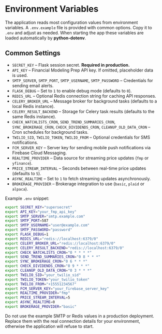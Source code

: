 # Environment Variables

The application reads most configuration values from environment variables. A `.env.example` file is provided with common options.
Copy it to `.env` and adjust as needed. When starting the app these variables are loaded automatically by **python-dotenv**.

## Common Settings

* `SECRET_KEY` &ndash; Flask session secret. **Required in production.**
* `API_KEY` &ndash; Financial Modeling Prep API key. If omitted, placeholder data is used.
* `SMTP_SERVER`, `SMTP_PORT`, `SMTP_USERNAME`, `SMTP_PASSWORD` &ndash; Credentials for sending email alerts.
* `FLASK_DEBUG` &ndash; Set to `1` to enable debug mode (defaults to `0`).
* `REDIS_URL` &ndash; Optional Redis connection string for caching API responses.
* `CELERY_BROKER_URL` &ndash; Message broker for background tasks (defaults to a local Redis instance).
* `CELERY_RESULT_BACKEND` &ndash; Storage for Celery task results (defaults to the same Redis instance).
* `CHECK_WATCHLISTS_CRON`, `SEND_TREND_SUMMARIES_CRON`, `SYNC_BROKERAGE_CRON`, `CHECK_DIVIDENDS_CRON`, `CLEANUP_OLD_DATA_CRON` &ndash; Cron schedules for background tasks.
* `TWILIO_SID`, `TWILIO_TOKEN`, `TWILIO_FROM` &ndash; Optional credentials for SMS notifications.
* `FCM_SERVER_KEY` &ndash; Server key for sending mobile push notifications via Firebase Cloud Messaging.
* `REALTIME_PROVIDER` &ndash; Data source for streaming price updates (`fmp` or `yfinance`).
* `PRICE_STREAM_INTERVAL` &ndash; Seconds between real-time price updates (defaults to `5`).
* `ASYNC_REALTIME` &ndash; Set to `1` to fetch streaming updates asynchronously.
* `BROKERAGE_PROVIDER` &ndash; Brokerage integration to use (`basic`, `plaid` or `alpaca`).

Example `.env` snippet:

```bash
export SECRET_KEY="supersecret"
export API_KEY="your_fmp_api_key"
export SMTP_SERVER="smtp.example.com"
export SMTP_PORT=587
export SMTP_USERNAME="user@example.com"
export SMTP_PASSWORD="password"
export FLASK_DEBUG=1
export REDIS_URL="redis://localhost:6379/0"
export CELERY_BROKER_URL="redis://localhost:6379/0"
export CELERY_RESULT_BACKEND="redis://localhost:6379/0"
export CHECK_WATCHLISTS_CRON="0 * * * *"
export SEND_TREND_SUMMARIES_CRON="0 8 * * *"
export SYNC_BROKERAGE_CRON="0 6 * * *"
export CHECK_DIVIDENDS_CRON="0 9 * * *"
export CLEANUP_OLD_DATA_CRON="0 3 * * *"
export TWILIO_SID="your_twilio_sid"
export TWILIO_TOKEN="your_twilio_token"
export TWILIO_FROM="+15551234567"
export FCM_SERVER_KEY="your_firebase_server_key"
export REALTIME_PROVIDER="fmp"
export PRICE_STREAM_INTERVAL=5
export ASYNC_REALTIME=0
export BROKERAGE_PROVIDER="basic"
```

Do not use the example SMTP or Redis values in a production deployment. Replace
them with the real connection details for your environment, otherwise the
application will refuse to start.
